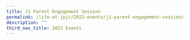 ```yaml
---
title: J1 Parent Engagement Session
permalink: /life-at-jpjc/2022-events/j1-parent-engagement-session/
description: ""
third_nav_title: 2022 Events
---
```

